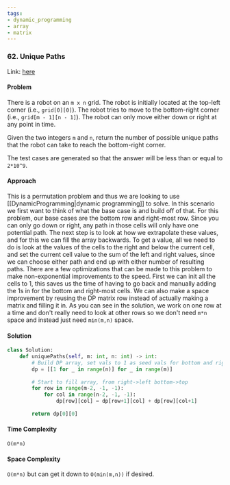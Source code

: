```yaml
---
tags:
- dynamic_programming
- array
- matrix
---
```


### 62. Unique Paths

Link: [here](https://leetcode.com/problems/unique-paths/description/)

#### Problem
There is a robot on an `m x n` grid. The robot is initially located at the top-left corner (i.e., `grid[0][0]`). The robot tries to move to the bottom-right corner (i.e., `grid[m - 1][n - 1]`). The robot can only move either down or right at any point in time.

Given the two integers `m` and `n`, return the number of possible unique paths that the robot can take to reach the bottom-right corner.

The test cases are generated so that the answer will be less than or equal to `2*10^9`.

#### Approach
This is a permutation problem and thus we are looking to use [[DynamicProgramming|dynamic programming]] to solve. In this scenario we first want to think of what the base case is and build off of that. 
For this problem, our base cases are the bottom row and right-most row. Since you can only go down or right, any path in those cells will only have one potential path. 
The next step is to look at how we extrapolate these values, and for this we can fill the array backwards. To get a value, all we need to do is look at the values of the cells to the right and below the current cell, and set the current cell value to the sum of the left and right values, since we can choose either path and end up with either number of resulting paths.
There are a few optimizations that can be made to this problem to make non-exponential improvements to the speed. First we can init all the cells to 1, this saves us the time of having to go back and manually adding the 1s in for the bottom and right-most cells. 
We can also make a space improvement by reusing the DP matrix row instead of actually making a matrix and filling it in. As you can see in the solution, we work on one row at a time and don't really need to look at other rows so we don't need `m*n` space and instead just need `min(m,n)` space.

#### Solution
```python 
class Solution:
    def uniquePaths(self, m: int, n: int) -> int:
        # Build DP array, set vals to 1 as seed vals for bottom and right cells
        dp = [[1 for _ in range(n)] for _ in range(m)]
        
        # Start to fill array, from right->left bottom->top
        for row in range(m-2, -1, -1):
            for col in range(n-2, -1, -1):
                dp[row][col] = dp[row+1][col] + dp[row][col+1]
        
        return dp[0][0]
```

#### Time Complexity
`O(m*n)`

#### Space Complexity
`O(m*n)` but can get it down to `O(min(m,n))` if desired.

